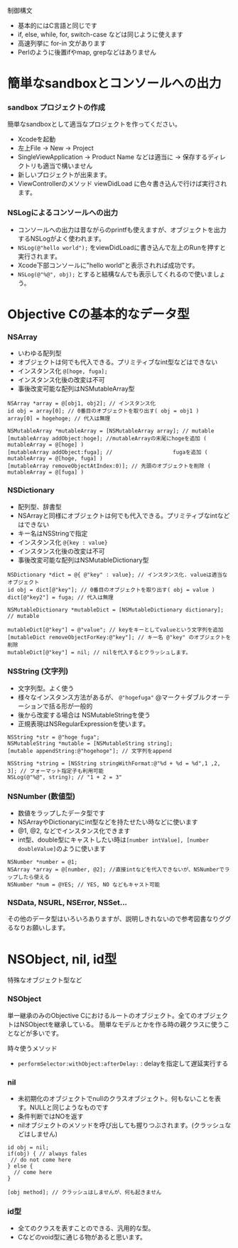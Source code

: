 制御構文
- 基本的にはC言語と同じです
- if, else, while, for, switch-case などは同じように使えます
- 高速列挙に for-in 文があります
- Perlのように後置ifやmap, grepなどはありません

# 簡単なsandboxとコンソールへの出力
### sandbox プロジェクトの作成
簡単なsandboxとして適当なプロジェクトを作ってください。
- Xcodeを起動
- 左上File → New → Project
- SingleViewApplication → Product Name などは適当に → 保存するディレクトリも適当で構いません
- 新しいプロジェクトが出来ます。
- ViewControllerのメソッド viewDidLoad に色々書き込んで行けば実行されます。

### NSLogによるコンソールへの出力
- コンソールへの出力は昔ながらのprintfも使えますが、オブジェクトを出力するNSLogがよく使われます。
- ``NSLog(@"hello world");`` をviewDidLoadに書き込んで左上のRunを押すと実行されます。
- Xcode下部コンソールに"hello world"と表示されれば成功です。
- `NSLog(@"%@", obj);` とすると結構なんでも表示してくれるので使いましょう。

# Objective Cの基本的なデータ型

### NSArray
  - いわゆる配列型
  - オブジェクトは何でも代入できる。プリミティブなint型などはできない
  - インスタンス化 `` @[hoge, fuga]; ``
  - インスタンス化後の改変は不可
  - 事後改変可能な配列はNSMutableArray型
```
NSArray *array = @[obj1, obj2]; // インスタンス化
id obj = array[0]; // 0番目のオブジェクトを取り出す( obj = obj1 )
array[0] = hogehoge; // 代入は無理

NSMutableArray *mutableArray = [NSMutableArray array]; // mutable
[mutableArray addObject:hoge]; //mutableArrayの末尾にhogeを追加 ( mutableArray = @[hoge] )
[mutableArray addObject:fuga]; //                   fugaを追加 ( mutableArray = @[hoge, fuga] )
[mutableArray removeObjectAtIndex:0)]; // 先頭のオブジェクトを削除 ( mutableArray = @[fuga] )
```

###  NSDictionary
  - 配列型、辞書型
  - NSArrayと同様にオブジェクトは何でも代入できる。プリミティブなintなどはできない
  - キー名はNSStringで指定
  - インスタンス化 `` @{key : value} ``
  - インスタンス化後の改変は不可
  - 事後改変可能な配列はNSMutableDictionary型
```
NSDictionary *dict = @{ @"key" : value}; // インスタンス化. valueは適当なオブジェクト
id obj = dict[@"key"]; // 0番目のオブジェクトを取り出す( obj = value )
dict[@"key2"] = fuga; // 代入は無理

NSMutableDictionary *mutableDict = [NSMutableDictionary dictionary]; // mutable

mutableDict[@"key"] = @"value"; // keyをキーとしてvalueという文字列を追加
[mutableDict removeObjectForKey:@"key"]; // キー名 @"key" のオブジェクトを削除
mutableDict[@"key"] = nil; // nilを代入するとクラッシュします。

```

###  NSString (文字列)
- 文字列型。よく使う
- 様々なインスタンス方法があるが、 ``@"hogefuga"`` @マーク＋ダブルクオーテーションで括る形が一般的
- 後から改変する場合は NSMutableStringを使う
- 正規表現はNSRegularExpressionを使います。
```
NSString *str = @"hoge fuga";
NSMutableString *mutable = [NSMutableString string];
[mutable appendString:@"hogehoge"]; // 文字列をappend

NSString *string = [NSString stringWithFormat:@"%d + %d = %d",1 ,2, 3]; // フォーマット指定子も利用可能
NSLog(@"%@", string); // "1 + 2 = 3"

```

###  NSNumber (数値型)
- 数値をラップしたデータ型です
- NSArrayやDictionaryにint型などを持たせたい時などに使います
- @1, @2, などでインスタンス化できます
- int型、double型にキャストしたい時は`[number intValue], [number doubleValue]`のように使います
```
NSNumber *number = @1;
NSArray *array = @[number, @2]; //直接intなどを代入できないが、NSNumberでラップしたら使える
NSNumber *num = @YES; // YES, NO などもキャスト可能

```

###  NSData, NSURL, NSError, NSSet...
その他のデータ型はいろいろありますが、説明しきれないので参考図書なりググるなりお願いします。


# NSObject, nil, id型
特殊なオブジェクト型など

### NSObject
単一継承のみのObjective Cにおけるルートのオブジェクト。全てのオブジェクトはNSObjectを継承している。
簡単なモデルとかを作る時の親クラスに使うことなどが多いです。

時々使うメソッド
- `performSelector:withObject:afterDelay:` : delayを指定して遅延実行する

### nil
- 未初期化のオブジェクトでnullのクラスオブジェクト。何もないことを表す。NULLと同じようなものです
- 条件判断ではNOを返す
- nilオブジェクトのメソッドを呼び出しても握りつぶされます。(クラッシュなどはしません)
```
id obj = nil;
if(obj) { // always fales
 // do not come here
} else {
  // come here
}

[obj method]; // クラッシュはしませんが、何も起きません
```

### id型
- 全てのクラスを表すことのできる、汎用的な型。
- Cなどのvoid型に通じる物があると思います。

